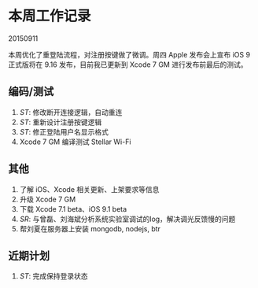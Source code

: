 # 本周工作记录

20150911

本周优化了重登陆流程，对注册按键做了微调。周四 Apple 发布会上宣布 iOS 9 正式版将在 9.16 发布，目前我已更新到 Xcode 7 GM 进行发布前最后的测试。

## 编码/测试

1. *ST*: 修改断开连接逻辑，自动重连
2. *ST*: 重新设计注册按键逻辑
3. *ST*: 修正登陆用户名显示格式
4. Xcode 7 GM 编译测试 Stellar Wi-Fi

## 其他

1. 了解 iOS、Xcode 相关更新、上架要求等信息
2. 升级 Xcode 7 GM
3. 下载 Xcode 7.1 beta、iOS 9.1 beta
4. *SR*: 与曾磊、刘海斌分析系统实验室调试的log，解决调光反馈慢的问题
5. 帮刘夏在服务器上安装 mongodb, nodejs, btr

## 近期计划

1. *ST*: 完成保持登录状态